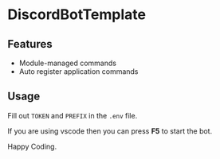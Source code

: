 # DiscordBotTemplate
## Features
- Module-managed commands
- Auto register application commands

## Usage
Fill out `TOKEN` and `PREFIX` in the `.env` file.

If you are using vscode then you can press **F5** to start the bot.

Happy Coding.
